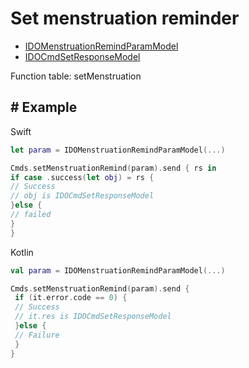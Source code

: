 # Set menstruation reminder
* [IDOMenstruationRemindParamModel](../model/IDOMenstruationRemindParamModel.md)
* [IDOCmdSetResponseModel](../model/IDOCmdSetResponseModel.md)

Function table: setMenstruation 

## # Example 

Swift
 ```swift
let param = IDOMenstruationRemindParamModel(...)

Cmds.setMenstruationRemind(param).send { rs in
 if case .success(let obj) = rs {
 // Success
 // obj is IDOCmdSetResponseModel
 }else {
 // failed
 }
}
 ```

Kotlin
```kotlin
val param = IDOMenstruationRemindParamModel(...)

Cmds.setMenstruationRemind(param).send {
 if (it.error.code == 0) {
 // Success
 // it.res is IDOCmdSetResponseModel
 }else {
 // Failure
 }
}
```
